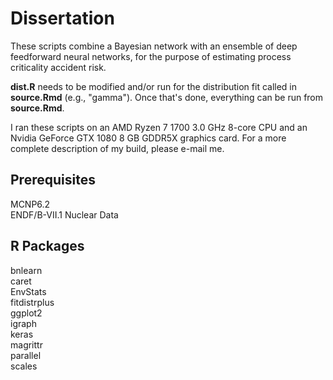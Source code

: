 # Dissertation

These scripts combine a Bayesian network with an ensemble of deep feedforward neural networks, for the purpose of estimating process criticality accident risk.

**dist.R** needs to be modified and/or run for the distribution fit called in **source.Rmd** (e.g., "gamma"). Once that's done, everything can be run from **source.Rmd**.

I ran these scripts on an AMD Ryzen 7 1700 3.0 GHz 8-core CPU and an Nvidia GeForce GTX 1080 8 GB GDDR5X graphics card. For a more complete description of my build, please e-mail me.

## Prerequisites
MCNP6.2  
ENDF/B-VII.1 Nuclear Data

## R Packages
bnlearn  
caret  
EnvStats  
fitdistrplus  
ggplot2  
igraph  
keras  
magrittr  
parallel  
scales  
